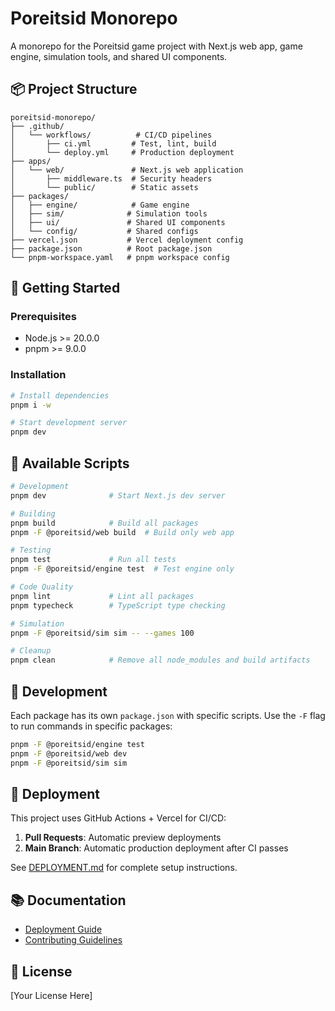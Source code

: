 # Poreitsid Monorepo

A monorepo for the Poreitsid game project with Next.js web app, game engine, simulation tools, and shared UI components.

## 📦 Project Structure

```
poreitsid-monorepo/
├── .github/
│   └── workflows/          # CI/CD pipelines
│       ├── ci.yml         # Test, lint, build
│       └── deploy.yml     # Production deployment
├── apps/
│   └── web/               # Next.js web application
│       ├── middleware.ts  # Security headers
│       └── public/        # Static assets
├── packages/
│   ├── engine/            # Game engine
│   ├── sim/              # Simulation tools
│   ├── ui/               # Shared UI components
│   └── config/           # Shared configs
├── vercel.json           # Vercel deployment config
├── package.json          # Root package.json
└── pnpm-workspace.yaml   # pnpm workspace config
```

## 🚀 Getting Started

### Prerequisites

- Node.js >= 20.0.0
- pnpm >= 9.0.0

### Installation

```bash
# Install dependencies
pnpm i -w

# Start development server
pnpm dev
```

## 📝 Available Scripts

```bash
# Development
pnpm dev              # Start Next.js dev server

# Building
pnpm build            # Build all packages
pnpm -F @poreitsid/web build  # Build only web app

# Testing
pnpm test             # Run all tests
pnpm -F @poreitsid/engine test  # Test engine only

# Code Quality
pnpm lint             # Lint all packages
pnpm typecheck        # TypeScript type checking

# Simulation
pnpm -F @poreitsid/sim sim -- --games 100

# Cleanup
pnpm clean            # Remove all node_modules and build artifacts
```

## 🔧 Development

Each package has its own `package.json` with specific scripts. Use the `-F` flag to run commands in specific packages:

```bash
pnpm -F @poreitsid/engine test
pnpm -F @poreitsid/web dev
pnpm -F @poreitsid/sim sim
```

## 🚢 Deployment

This project uses GitHub Actions + Vercel for CI/CD:

1. **Pull Requests**: Automatic preview deployments
2. **Main Branch**: Automatic production deployment after CI passes

See [DEPLOYMENT.md](./DEPLOYMENT.md) for complete setup instructions.

## 📚 Documentation

- [Deployment Guide](./DEPLOYMENT.md)
- [Contributing Guidelines](./CONTRIBUTING.md)

## 📄 License

[Your License Here]
